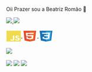 Oii Prazer sou a Beatriz Romão 👋

<div>
  <a href="https://github.com/Biaromao">
  <img height="130em" src="https://github-readme-stats.vercel.app/api?username=Biaromao&show_icons=true&theme=dracula&include_all_commits=true&count_private=true"/>
  <img height="130em" src="https://github-readme-stats.vercel.app/api/top-langs/?username=Biaromao&layout=compact&langs_count=7&theme=dracula"/>
</div>
  
  <div style="display: inline_block"><br>
  <img align="center" alt="Bia-Js" height="30" width="40" src="https://raw.githubusercontent.com/devicons/devicon/master/icons/javascript/javascript-plain.svg">
  <img align="center" alt="Bia-HTML" height="30" width="40" src="https://raw.githubusercontent.com/devicons/devicon/master/icons/html5/html5-original.svg">
  <img align="center" alt="Bia-CSS" height="30" width="40" src="https://raw.githubusercontent.com/devicons/devicon/master/icons/css3/css3-original.svg">
</div>
 
 <br> 
  <div>
  <a href="https://instagram.com/romao_biah" target="_blank"><img src="https://img.shields.io/badge/-Instagram-%23E4405F?style=for-the-badge&logo=instagram&logoColor=white" target="_blank"></a>
 
 <a href="https://discord.com/channels/@biiaromao" target="_blank"><img src="https://img.shields.io/badge/Discord-7289DA?style=for-the-badge&logo=discord&logoColor=white"       target="_blank"></a> 
  <a href = "mailto:beatrizromao230@gmail.com"><img src="https://img.shields.io/badge/-Gmail-%23333?style=for-the-badge&logo=gmail&logoColor=white" target="_blank"></a>
  <a href="www.linkedin.com/in/beatriz-romão-ribeiro" target="_blank"><img src="https://img.shields.io/badge/-LinkedIn-%230077B5?style=for-the-badge&logo=linkedin&logoColor=white" target="_blank"></a> 
 
</div>
  
  

